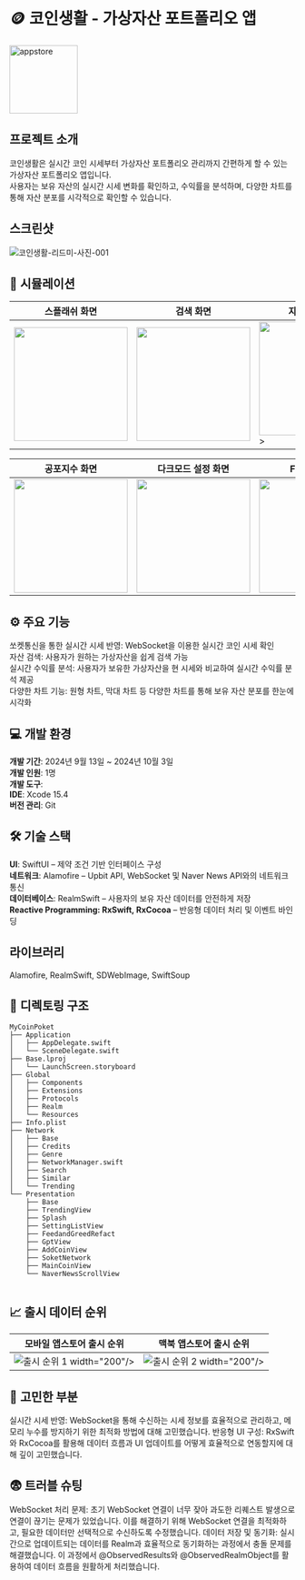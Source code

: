 # 🪙 코인생활 - 가상자산 포트폴리오 앱
<img src="https://github.com/user-attachments/assets/b83d844d-8d4e-4ab2-9150-0ab7266f3346" alt="appstore" width="120" height="120">

## 프로젝트 소개
코인생활은 실시간 코인 시세부터 가상자산 포트폴리오 관리까지 간편하게 할 수 있는 가상자산 포트폴리오 앱입니다.<br/> 사용자는 보유 자산의 실시간 시세 변화를 확인하고, 수익률을 분석하며, 다양한 차트를 통해 자산 분포를 시각적으로 확인할 수 있습니다.


## 스크린샷
![코인생활-리드미-사진-001](https://github.com/user-attachments/assets/784c4f5e-e36b-4db7-a4b9-b77e87ed4dc3)

## 📱 시뮬레이션
| 스플래쉬 화면 | 검색 화면 | 자산 추가 화면 | 포트폴리오 화면 | 뉴스 화면 |
|---------------|---------------|---------------|---------------|---------------|
| <img src="https://github.com/user-attachments/assets/be8dba8c-9550-48f6-b270-33822f61a98b" width="200" /> | <img src="https://github.com/user-attachments/assets/a041858d-f321-4ef8-8765-2609b20b9870" width="200" /> | <img src="https://github.com/user-attachments/assets/8a7c9fbb-680a-4a51-b7fb-a0c5b3f5048b" width="200" />> | <img src="https://github.com/user-attachments/assets/fe7c7c27-1d0b-4ed2-893d-b8c0830fb7b0" width="200" /> | <img src="https://github.com/user-attachments/assets/8eefd325-3de9-4bac-9310-9986492c4ff1" width="200" />

| 공포지수 화면 | 다크모드 설정 화면 | Face ID 화면 | 보유 자산 차트 화면 | 시세 차트 화면 |
|---------------|---------------|---------------|---------------|---------------|
 | <img src="https://github.com/user-attachments/assets/fb10df48-839d-4575-938e-ff149e8104db" width="200" /> | <img src="https://github.com/user-attachments/assets/29cd6406-1488-4906-916d-1eaa071cd8f7" width="200" /> | <img src="https://github.com/user-attachments/assets/4a689071-147d-4c63-b650-5e6bda0f957d" width="200" /> | <img src="https://github.com/user-attachments/assets/e915434d-8e22-4c8a-bdee-9bdc68e2a32c" width="200" /> | <img src="https://github.com/user-attachments/assets/fa7ac0a8-6f2f-4d4f-9a13-30986895350c" width="200" />


## ⚙️ 주요 기능

쏘켓통신을 통한 실시간 시세 반영: WebSocket을 이용한 실시간 코인 시세 확인<br/>
자산 검색: 사용자가 원하는 가상자산을 쉽게 검색 가능<br/>
실시간 수익률 분석: 사용자가 보유한 가상자산을 현 시세와 비교하여 실시간 수익률 분석 제공<br/>
다양한 차트 기능: 원형 차트, 막대 차트 등 다양한 차트를 통해 보유 자산 분포를 한눈에 시각화<br/>


## 💻 개발 환경

**개발 기간**: 2024년 9월 13일 ~ 2024년 10월 3일<br/>
**개발 인원**: 1명<br/>
**개발 도구**:<br/>
**IDE**: Xcode 15.4<br/>
**버전 관리**: Git<br/>

## 🛠️ 기술 스택
**UI**: SwiftUI – 제약 조건 기반 인터페이스 구성<br/>
**네트워크**: Alamofire – Upbit API, WebSocket 및 Naver News API와의 네트워크 통신<br/>
**데이터베이스**: RealmSwift – 사용자의 보유 자산 데이터를 안전하게 저장<br/>
**Reactive Programming: RxSwift, RxCocoa** – 반응형 데이터 처리 및 이벤트 바인딩<br/>

## 라이브러리
Alamofire, RealmSwift, SDWebImage, SwiftSoup

## 📁 디렉토링 구조
```
MyCoinPoket
├── Application
│   ├── AppDelegate.swift
│   └── SceneDelegate.swift
├── Base.lproj
│   └── LaunchScreen.storyboard
├── Global
│   ├── Components
│   ├── Extensions
│   ├── Protocols
│   ├── Realm
│   └── Resources
├── Info.plist
├── Network
│   ├── Base
│   ├── Credits
│   ├── Genre
│   ├── NetworkManager.swift
│   ├── Search
│   ├── Similar
│   └── Trending
└── Presentation
    ├── Base
    ├── TrendingView
    ├── Splash
    ├── SettingListView
    ├── FeedandGreedRefact
    ├── GptView
    ├── AddCoinView
    ├── SoketNetwork
    ├── MainCoinView
    └── NaverNewsScrollView


```
## 📈 출시 데이터 순위
| 모바일 앱스토어 출시 순위 | 맥북 앱스토어 출시 순위 |
|---------------|---------------|
| ![출시 순위 1](https://github.com/user-attachments/assets/23b6bdfd-00bf-4322-bbee-0ba73527edd5) width="200"/> | ![출시 순위 2](https://github.com/user-attachments/assets/e9cf066b-65e3-4bd6-ba17-01444484498e) width="200"/> |




## 🤔 고민한 부분

실시간 시세 반영: WebSocket을 통해 수신하는 시세 정보를 효율적으로 관리하고, 메모리 누수를 방지하기 위한 최적화 방법에 대해 고민했습니다.
반응형 UI 구성: RxSwift와 RxCocoa를 활용해 데이터 흐름과 UI 업데이트를 어떻게 효율적으로 연동할지에 대해 깊이 고민했습니다.

## 😨 트러블 슈팅

WebSocket 처리 문제: 초기 WebSocket 연결이 너무 잦아 과도한 리퀘스트 발생으로 연결이 끊기는 문제가 있었습니다. 이를 해결하기 위해 WebSocket 연결을 최적화하고, 필요한 데이터만 선택적으로 수신하도록 수정했습니다.
데이터 저장 및 동기화: 실시간으로 업데이트되는 데이터를 Realm과 효율적으로 동기화하는 과정에서 충돌 문제를 해결했습니다. 이 과정에서 @ObservedResults와 @ObservedRealmObject를 활용하여 데이터 흐름을 원활하게 처리했습니다.

